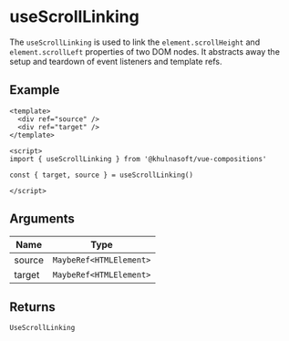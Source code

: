 # useScrollLinking
The `useScrollLinking` is used to link the `element.scrollHeight` and `element.scrollLeft` properties of two DOM nodes. It abstracts away the setup and teardown of event listeners and template refs.

## Example
```vue
<template>
  <div ref="source" />
  <div ref="target" />
</template>

<script>
import { useScrollLinking } from '@khulnasoft/vue-compositions'

const { target, source } = useScrollLinking()

</script>
```

## Arguments
| Name     | Type                        |
|----------|-----------------------------|
| source | `MaybeRef<HTMLElement>` |
| target | `MaybeRef<HTMLElement>` |

## Returns
`UseScrollLinking`
